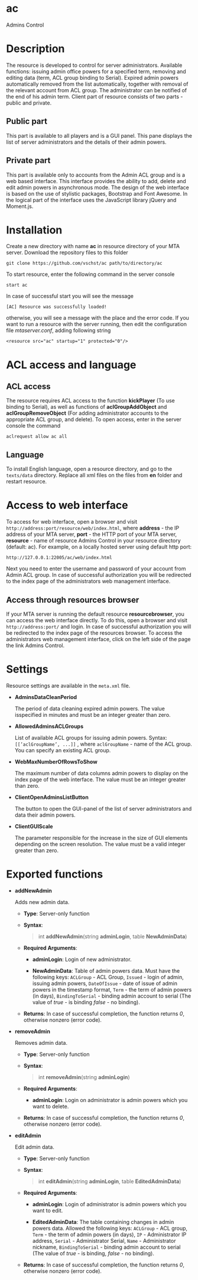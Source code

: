 # ac
Admins Control

# Description
The resource is developed to control for server administrators.
Available functions: issuing admin office powers for a specified term, removing and editing data (term, ACL group binding to Serial). Expired admin powers automatically removed from the list automatically, together with removal of the relevant account from ACL group.
The administrator can be notified of the end of his admin term.
Client part of resource consists of two parts - public and private.

## Public part
This part is available to all players and is a GUI panel.
This pane displays the list of server administrators and the details of their admin powers.

## Private part
This part is available only to accounts from the Admin ACL group and is a web based interface.
This interface provides the ability to add, delete and edit admin powers in asynchronous mode.
The design of the web interface is based on the use of stylistic packages, Bootstrap and Font Awesome.
In the logical part of the interface uses the JavaScript library jQuery and Moment.js.

# Installation
Create a new directory with name **ac** in resource directory of your MTA server.
Download the repository files to this folder
```
git clone https://github.com/vschst/ac path/to/directory/ac
```
To start resource, enter the following command in the server console
```
start ac
```
In case of successful start you will see the message
```
[AC] Resource was successfully loaded!
```
otherwise, you will see a message with the place and the error code.
If you want to run a resource with the server running, then edit the configuration file *mtaserver.conf*, adding following string
```
<resource src="ac" startup="1" protected="0"/>
```
# ACL access and language
## ACL access
The resource requires ACL access to the function **kickPlayer** (To use binding to Serial), as well as functions of **aclGroupAddObject** and **aclGroupRemoveObject** (For adding administrator accounts to the appropriate ACL group, and delete).
To open access, enter in the server console the command
```
aclrequest allow ac all
```
## Language
To install English language, open a resource directory, and go to the `texts/data` directory.
Replace all xml files on the files from **en** folder and restart resource.

# Access to web interface
To access for web interface, open a browser and visit `http://address:port/resource/web/index.html`, where **address** - the IP address of your MTA server, **port** - the HTTP port of your MTA server, **resource** - name of resource Admins Control in your resource directory (default: ac).
For example, on a locally hosted server using default http port:
```
http://127.0.0.1:22005/ac/web/index.html
```
Next you need to enter the username and password of your account from Admin ACL group.
In case of successful authorization you will be redirected to the index page of the administrators web management interface.

## Access through resources browser
If your MTA server is running the default resource **resourcebrowser**, you can access the web interface directly.
To do this, open a browser and visit `http://address:port/` and login.
In case of successful authorization you will be redirected to the index page of the resources browser.
To access the administrators web management interface, click on the left side of the page the link Admins Control.

# Settings
Resource settings are available in the `meta.xml` file.
* **AdminsDataCleanPeriod**
  
  The period of data cleaning expired admin powers.
  The value isspecified in minutes and must be an integer greater than zero.
  
* **AllowedAdminsACLGroups**
  
  List of available ACL groups for issuing admin powers.
  Syntax: `[[’aclGroupName’, ...]]` , where `aclGroupName` - name of the ACL group.
  You can specify an existing ACL group.
  
* **WebMaxNumberOfRowsToShow**
  
  The maximum number of data columns admin powers to display on the index page of the web interface.
  The value must be an integer greater than zero.
  
* **ClientOpenAdminsListButton**
  
  The button to open the GUI-panel of the list of server administrators and data their admin powers.
  
* **ClientGUIScale**
  
  The parameter responsible for the increase in the size of GUI elements depending on the screen resolution.
  The value must be a valid integer greater than zero.

# Exported functions
* **addNewAdmin**
  
  Adds new admin data.

  * **Type**:
    Server-only function

  * **Syntax**:
    >int **addNewAdmin**(string **adminLogin**, table **NewAdminData**)

  * **Required Arguments**:
    * **adminLogin**: Login of new administrator.
      
    * **NewAdminData**:
    Table of admin powers data. Must have the following keys: `ACLGroup` - ACL Group, `Issued` - login of admin, issuing admin powers, `DateOfIssue` - date of issue of admin powers in the timestamp format, `Term` - the term of admin powers (in days), `BindingToSerial` - binding admin account to serial (The value of *true* - is binding *false* - no binding).

  * **Returns**:
    In case of successful completion, the function returns *0*, otherwise nonzero (error code).
    
* **removeAdmin**
  
  Removes admin data.

  * **Type**:
    Server-only function

  * **Syntax**:
    >int **removeAdmin**(string **adminLogin**)

  * **Required Arguments**:
    * **adminLogin**: Login on administrator is admin powers which you want to delete.

  * **Returns**:
    In case of successful completion, the function returns *0*, otherwise nonzero (error code).
    
* **editAdmin**
  
  Edit admin data.

  * **Type**:
    Server-only function

  * **Syntax**:
    >int **editAdmin**(string **adminLogin**, table **EditedAdminData**)

  * **Required Arguments**:
    * **adminLogin**: Login of administrator is admin powers which you want to edit.
    
    * **EditedAdminData**:
    The table containing changes in admin powers data.
    Allowed the following keys: `ACLGroup` - ACL group, `Term` - the term of admin powers (in days), `IP` - Administrator IP address, `Serial` - Administrator Serial, `Name` - Administrator nickname, `BindingToSerial` - binding admin account to serial (The value of *true* - is binding, *false* - no binding).

  * **Returns**:
    In case of successful completion, the function returns *0*, otherwise nonzero (error code).
